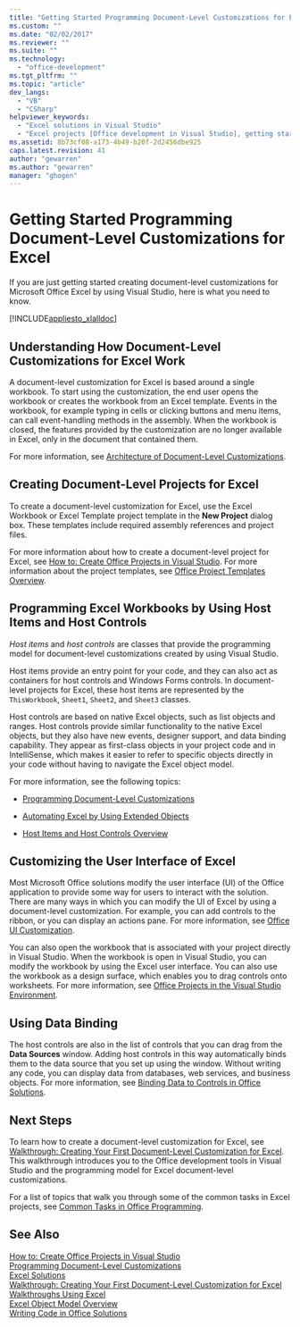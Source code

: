 ```yaml
---
title: "Getting Started Programming Document-Level Customizations for Excel | Microsoft Docs"
ms.custom: ""
ms.date: "02/02/2017"
ms.reviewer: ""
ms.suite: ""
ms.technology: 
  - "office-development"
ms.tgt_pltfrm: ""
ms.topic: "article"
dev_langs: 
  - "VB"
  - "CSharp"
helpviewer_keywords: 
  - "Excel solutions in Visual Studio"
  - "Excel projects [Office development in Visual Studio], getting started"
ms.assetid: 8b73cf08-a173-4b49-b20f-2d2456dbe925
caps.latest.revision: 41
author: "gewarren"
ms.author: "gewarren"
manager: "ghogen"
---
```

# Getting Started Programming Document-Level Customizations for Excel
  If you are just getting started creating document-level customizations for Microsoft Office Excel by using Visual Studio, here is what you need to know.  
  
 [!INCLUDE[appliesto_xlalldoc](../vsto/includes/appliesto-xlalldoc-md.md)]  
  
## Understanding How Document-Level Customizations for Excel Work  
 A document-level customization for Excel is based around a single workbook. To start using the customization, the end user opens the workbook or creates the workbook from an Excel template. Events in the workbook, for example typing in cells or clicking buttons and menu items, can call event-handling methods in the assembly. When the workbook is closed, the features provided by the customization are no longer available in Excel, only in the document that contained them.  
  
 For more information, see [Architecture of Document-Level Customizations](../vsto/architecture-of-document-level-customizations.md).  
  
## Creating Document-Level Projects for Excel  
 To create a document-level customization for Excel, use the Excel Workbook or Excel Template project template in the **New Project** dialog box. These templates include required assembly references and project files.  
  
 For more information about how to create a document-level project for Excel, see [How to: Create Office Projects in Visual Studio](../vsto/how-to-create-office-projects-in-visual-studio.md). For more information about the project templates, see [Office Project Templates Overview](../vsto/office-project-templates-overview.md).  
  
## Programming Excel Workbooks by Using Host Items and Host Controls  
 *Host items* and *host controls* are classes that provide the programming model for document-level customizations created by using Visual Studio.  
  
 Host items provide an entry point for your code, and they can also act as containers for host controls and Windows Forms controls. In document-level projects for Excel, these host items are represented by the `ThisWorkbook`, `Sheet1`, `Sheet2`, and `Sheet3` classes.  
  
 Host controls are based on native Excel objects, such as list objects and ranges. Host controls provide similar functionality to the native Excel objects, but they also have new events, designer support, and data binding capability. They appear as first-class objects in your project code and in IntelliSense, which makes it easier to refer to specific objects directly in your code without having to navigate the Excel object model.  
  
 For more information, see the following topics:  
  
-   [Programming Document-Level Customizations](../vsto/programming-document-level-customizations.md)  
  
-   [Automating Excel by Using Extended Objects](../vsto/automating-excel-by-using-extended-objects.md)  
  
-   [Host Items and Host Controls Overview](../vsto/host-items-and-host-controls-overview.md)  
  
## Customizing the User Interface of Excel  
 Most Microsoft Office solutions modify the user interface (UI) of the Office application to provide some way for users to interact with the solution. There are many ways in which you can modify the UI of Excel by using a document-level customization. For example, you can add controls to the ribbon, or you can display an actions pane. For more information, see [Office UI Customization](../vsto/office-ui-customization.md).  
  
 You can also open the workbook that is associated with your project directly in Visual Studio. When the workbook is open in Visual Studio, you can modify the workbook by using the Excel user interface. You can also use the workbook as a design surface, which enables you to drag controls onto worksheets. For more information, see [Office Projects in the Visual Studio Environment](../vsto/office-projects-in-the-visual-studio-environment.md).  
  
## Using Data Binding  
 The host controls are also in the list of controls that you can drag from the **Data Sources** window. Adding host controls in this way automatically binds them to the data source that you set up using the window. Without writing any code, you can display data from databases, web services, and business objects. For more information, see [Binding Data to Controls in Office Solutions](../vsto/binding-data-to-controls-in-office-solutions.md).  
  
## Next Steps  
 To learn how to create a document-level customization for Excel, see [Walkthrough: Creating Your First Document-Level Customization for Excel](../vsto/walkthrough-creating-your-first-document-level-customization-for-excel.md). This walkthrough introduces you to the Office development tools in Visual Studio and the programming model for Excel document-level customizations.  
  
 For a list of topics that walk you through some of the common tasks in Excel projects, see [Common Tasks in Office Programming](../vsto/common-tasks-in-office-programming.md).  
  
## See Also  
 [How to: Create Office Projects in Visual Studio](../vsto/how-to-create-office-projects-in-visual-studio.md)   
 [Programming Document-Level Customizations](../vsto/programming-document-level-customizations.md)   
 [Excel Solutions](../vsto/excel-solutions.md)   
 [Walkthrough: Creating Your First Document-Level Customization for Excel](../vsto/walkthrough-creating-your-first-document-level-customization-for-excel.md)   
 [Walkthroughs Using Excel](../vsto/walkthroughs-using-excel.md)   
 [Excel Object Model Overview](../vsto/excel-object-model-overview.md)   
 [Writing Code in Office Solutions](../vsto/writing-code-in-office-solutions.md)  
  
  